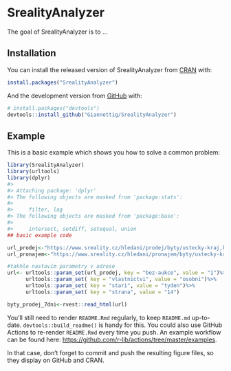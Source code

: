 
<!-- README.md is generated from README.Rmd. Please edit that file -->

# SrealityAnalyzer

<!-- badges: start -->
<!-- badges: end -->

The goal of SrealityAnalyzer is to …

## Installation

You can install the released version of SrealityAnalyzer from
[CRAN](https://CRAN.R-project.org) with:

``` r
install.packages("SrealityAnalyzer")
```

And the development version from [GitHub](https://github.com/) with:

``` r
# install.packages("devtools")
devtools::install_github("Giannettig/SrealityAnalyzer")
```

## Example

This is a basic example which shows you how to solve a common problem:

``` r
library(SrealityAnalyzer)
library(urltools)
library(dplyr)
#> 
#> Attaching package: 'dplyr'
#> The following objects are masked from 'package:stats':
#> 
#>     filter, lag
#> The following objects are masked from 'package:base':
#> 
#>     intersect, setdiff, setequal, union
## basic example code

url_prodej<-"https://www.sreality.cz/hledani/prodej/byty/ustecky-kraj,karlovarsky-kraj,stredocesky-kraj"
url_pronajem<-"https://www.sreality.cz/hledani/pronajem/byty/ustecky-kraj,karlovarsky-kraj,stredocesky-kraj"

#takhle nastavím parametry v adrese
url<- urltools::param_set(url_prodej, key = "bez-aukce", value = "1")%>%
      urltools::param_set( key = "vlastnictvi", value = "osobni")%>%
      urltools::param_set( key = "stari", value = "tyden")%>%
      urltools::param_set( key = "strana", value = "14")

byty_prodej_7dni<-rvest::read_html(url)
```

You’ll still need to render `README.Rmd` regularly, to keep `README.md`
up-to-date. `devtools::build_readme()` is handy for this. You could also
use GitHub Actions to re-render `README.Rmd` every time you push. An
example workflow can be found here:
<https://github.com/r-lib/actions/tree/master/examples>.

In that case, don’t forget to commit and push the resulting figure
files, so they display on GitHub and CRAN.
